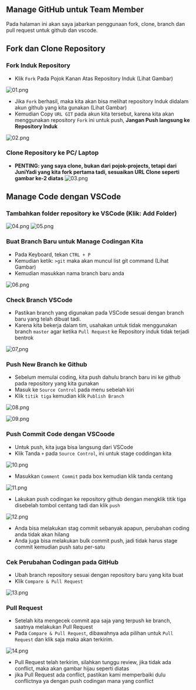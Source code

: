 ## Manage GitHub untuk Team Member

Pada halaman ini akan saya jabarkan penggunaan fork, clone, branch dan pull request untuk github dan vscode.

## Fork dan Clone Repository

### Fork Induk Repository
* Klik `Fork` Pada Pojok Kanan Atas Repository Induk (Lihat Gambar)

![01.png](images/01.png)

* Jika `Fork` berhasil, maka kita akan bisa melihat repository Induk didalam akun github yang kita gunakan (Lihat Gambar)
* Kemudian Copy `URL GIT` pada akun kita tersebut, karena kita akan menggunakan repository `Fork` ini untuk push, **Jangan Push langsung ke Repository Induk**

![02.png](images/02.png)

### Clone Repository ke PC/ Laptop
* **PENTING: yang saya clone, bukan dari pojok-projects, tetapi dari JuniYadi yang kita fork pertama tadi, sesuaikan URL Clone seperti gambar ke-2 diatas**
![03.png](images/03.png)

## Manage Code dengan VSCode

### Tambahkan folder repository ke VSCode (Klik: Add Folder)
![04.png](images/04.png)
![05.png](images/05.png)

### Buat Branch Baru untuk Manage Codingan Kita
* Pada Keyboard, tekan `CTRL + P`
* Kemudian ketik: `>git` maka akan muncul list git command (Lihat Gambar)
* Kemudian masukkan nama branch baru anda

![06.png](images/06.png)


### Check Branch VSCode
* Pastikan branch yang digunakan pada VSCode sesuai dengan branch baru yang telah dibuat tadi.
* Karena kita bekerja dalam tim, usahakan untuk tidak menggunakan branch `master` agar ketika `Pull Request` ke Repository induk tidak terjadi bentrok

![07,png](images/07.png)

### Push New Branch ke Github
* Sebelum memulai coding, kita push dahulu branch baru ini ke github pada repository yang kita gunakan
* Masuk ke `Source Control` pada menu sebelah kiri
* Klik `titik tiga` kemudian klik `Publish Branch`

![08.png](images/08.png)

![09.png](images/09.png)

### Push Commit Code dengan VSCoode
* Untuk push, kita juga bisa langsung dari VSCode
* Klik Tanda `+` pada `Source Control`, ini untuk stage coddingan kita

![10.png](images/10.png)

* Masukkan `Comment Commit` pada box kemudian klik tanda centang

![11.png](images/11.png)

* Lakukan push codingan ke repository github dengan mengklik titik tiga disebelah tombol centang tadi dan klik `push`

![12.png](images/12.png)

* Anda bisa melakukan stag commit sebanyak apapun, perubahan coding anda tidak akan hilang
* Anda juga bisa melakukan bulk commit push, jadi tidak harus stage commit kemudian push satu per-satu

### Cek Perubahan Codingan pada GitHub
* Ubah branch repository sesuai dengan repository baru yang kita buat
* Klik `Compare & Pull Request`

![13.png](images/13.png)

### Pull Request 
* Setelah kita mengecek commit apa saja yang terpush ke branch, saatnya melakukan Pull Request
* Pada `Compare & Pull Request`, dibawahnya ada pilihan untuk `Pull Request` dan klik saja maka akan terkirim.

![14.png](images/14.png)

* Pull Request telah terkirim, silahkan tunggu review, jika tidak ada conflict, maka akan gambar hijau seperti diatas
* jika Pull Request ada conflict, pastikan kami memperbaiki dulu conflictnya ya dengan push codingan mana yang conflict